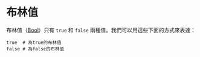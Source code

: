 # 布林值

布林值（[Bool](http://crystal-lang.org/api/Bool.html)）只有 `true` 和 `false` 兩種值。我們可以用這些下面的方式來表達：

```crystal
true  # 為true的布林值
false # 為false的布林值
```
